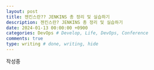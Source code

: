 ```yaml
---
layout: post
title: 젠킨스란?? JENKINS 총 정리 및 실습하기
description: 젠킨스란? JENKINS 총 정리 및 실습하기
date: 2024-01-13 00:00:00 +0900
categories: DevOps # Develop, Life, DevOps, Conference
comments: true
type: writing # done, writing, hide
---
```


작성중

